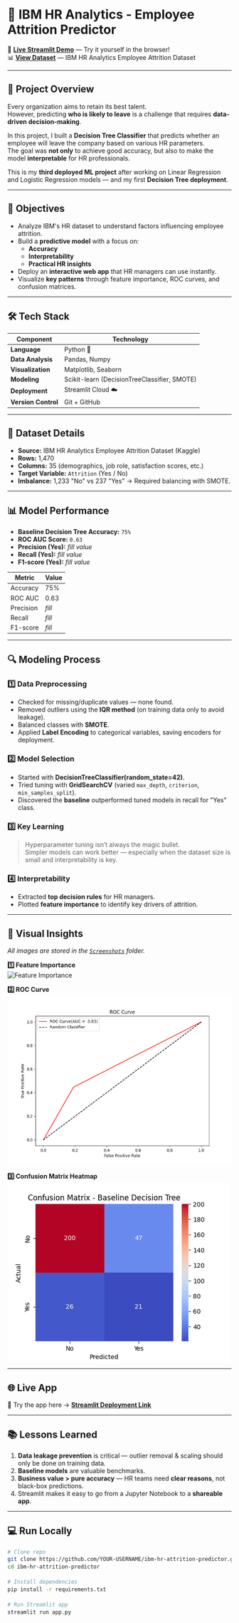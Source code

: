 # 💼 IBM HR Analytics - Employee Attrition Predictor

🚀 **[Live Streamlit Demo](YOUR_STREAMLIT_LINK)** — Try it yourself in the browser!  
📊 **[View Dataset](https://www.kaggle.com/datasets/pavansubhasht/ibm-hr-analytics-attrition-dataset)** — IBM HR Analytics Employee Attrition Dataset

---

## 📌 **Project Overview**
Every organization aims to retain its best talent.  
However, predicting **who is likely to leave** is a challenge that requires **data-driven decision-making**.  

In this project, I built a **Decision Tree Classifier** that predicts whether an employee will leave the company based on various HR parameters.  
The goal was **not only** to achieve good accuracy, but also to make the model **interpretable** for HR professionals.  

This is my **third deployed ML project** after working on Linear Regression and Logistic Regression models — and my first **Decision Tree deployment**.

---

## 🎯 **Objectives**
- Analyze IBM's HR dataset to understand factors influencing employee attrition.
- Build a **predictive model** with a focus on:
  - **Accuracy**
  - **Interpretability**
  - **Practical HR insights**
- Deploy an **interactive web app** that HR managers can use instantly.
- Visualize **key patterns** through feature importance, ROC curves, and confusion matrices.

---

## 🛠 **Tech Stack**
| Component  | Technology |
|------------|------------|
| **Language** | Python 🐍 |
| **Data Analysis** | Pandas, Numpy |
| **Visualization** | Matplotlib, Seaborn |
| **Modeling** | Scikit-learn (DecisionTreeClassifier, SMOTE) |
| **Deployment** | Streamlit Cloud ☁️ |
| **Version Control** | Git + GitHub |

---

## 📂 **Dataset Details**
- **Source:** IBM HR Analytics Employee Attrition Dataset (Kaggle)
- **Rows:** 1,470  
- **Columns:** 35 (demographics, job role, satisfaction scores, etc.)
- **Target Variable:** `Attrition` (Yes / No)
- **Imbalance:** 1,233 "No" vs 237 "Yes" → Required balancing with SMOTE.

---

## 📊 **Model Performance**
- **Baseline Decision Tree Accuracy:** `75%`
- **ROC AUC Score:** `0.63`
- **Precision (Yes):** _fill value_  
- **Recall (Yes):** _fill value_  
- **F1-score (Yes):** _fill value_  

| Metric       | Value  |
|--------------|--------|
| Accuracy     | 75%    |
| ROC AUC      | 0.63   |
| Precision    | _fill_ |
| Recall       | _fill_ |
| F1-score     | _fill_ |

---

## 🔍 **Modeling Process**
### 1️⃣ **Data Preprocessing**
- Checked for missing/duplicate values — none found.
- Removed outliers using the **IQR method** (on training data only to avoid leakage).
- Balanced classes with **SMOTE**.
- Applied **Label Encoding** to categorical variables, saving encoders for deployment.

### 2️⃣ **Model Selection**
- Started with **DecisionTreeClassifier(random_state=42)**.
- Tried tuning with **GridSearchCV** (varied `max_depth`, `criterion`, `min_samples_split`).
- Discovered the **baseline** outperformed tuned models in recall for "Yes" class.

### 3️⃣ **Key Learning**
> Hyperparameter tuning isn’t always the magic bullet.  
> Simpler models can work better — especially when the dataset size is small and interpretability is key.

### 4️⃣ **Interpretability**
- Extracted **top decision rules** for HR managers.
- Plotted **feature importance** to identify key drivers of attrition.

---

## 📸 **Visual Insights**
_All images are stored in the [`Screenshots`](./Screenshots) folder._

**1️⃣ Feature Importance**  
![Feature Importance](./Screenshots/feature_importance.png)

**2️⃣ ROC Curve**  
![ROC Curve](./Screenshots/roc_curve.png)

**3️⃣ Confusion Matrix Heatmap**  
![Confusion Matrix](./Screenshots/confusion_matrix.png)

---

## 🌐 **Live App**
🎯 Try the app here → **[Streamlit Deployment Link](YOUR_STREAMLIT_LINK)**

---

## 📚 **Lessons Learned**
1. **Data leakage prevention** is critical — outlier removal & scaling should only be done on training data.
2. **Baseline models** are valuable benchmarks.
3. **Business value > pure accuracy** — HR teams need **clear reasons**, not black-box predictions.
4. Streamlit makes it easy to go from a Jupyter Notebook to a **shareable app**.

---

## 💻 **Run Locally**
```bash
# Clone repo
git clone https://github.com/YOUR-USERNAME/ibm-hr-attrition-predictor.git
cd ibm-hr-attrition-predictor

# Install dependencies
pip install -r requirements.txt

# Run Streamlit app
streamlit run app.py
